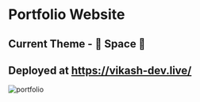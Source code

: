# Portfolio Website

## Current Theme - 🌙 Space 🚀

## Deployed at https://vikash-dev.live/

![portfolio](https://github.com/vikash18o19/3D-portfolio/assets/58856727/128ed9a3-c0ef-4ed4-aa8a-bf05049dd6ec)
